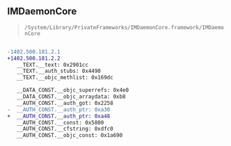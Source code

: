 ## IMDaemonCore

> `/System/Library/PrivateFrameworks/IMDaemonCore.framework/IMDaemonCore`

```diff

-1402.500.181.2.1
+1402.500.181.2.2
   __TEXT.__text: 0x2901cc
   __TEXT.__auth_stubs: 0x4490
   __TEXT.__objc_methlist: 0x169dc

   __DATA_CONST.__objc_superrefs: 0x4e0
   __DATA_CONST.__objc_arraydata: 0xb8
   __AUTH_CONST.__auth_got: 0x2258
-  __AUTH_CONST.__auth_ptr: 0xa30
+  __AUTH_CONST.__auth_ptr: 0xa48
   __AUTH_CONST.__const: 0x5800
   __AUTH_CONST.__cfstring: 0xdfc0
   __AUTH_CONST.__objc_const: 0x1a690

```
